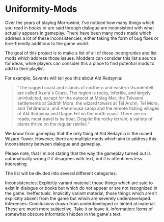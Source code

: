 # Uniformity-Mods

Over the years of playing Morrowind, I've noticed how many things which you read in books or are said through dialogue are inconsistent with what actually appears in gameplay. There have been many mods made which address a lot of these inconsistencies, either taking the form of bug fixes or lore-friendly additions to the game world.

The goal of this project is to make a list of all of these incongruities and list mods which address those issues. Modders can consider this list a source for ideas, while players can consider this a place to find potential mods to add to their playlist.

For example, Savants will tell you this about Ald Redaynia: 

> "The rugged coast and islands of northern and eastern Vvardenfell are called Azura's Coast. The region is rocky, infertile, and largely uninhabited, except for the outpost at Molag Mar, the Telvanni settlements at Sadrith Mora, the wizard towers at Tel Aruhn, Tel Mora, and Tel Branora, and Ahemmusa camp and the remote fishing villages of Ald Redaynia and Dagon Fel on the north coast. There are no roads; most travel is by boat. Despite the rocky terrain, a variety of plants thrive on the regular rainfall."

We know from gameplay that the only thing at Ald Redaynia is the ruined Wizard Tower. However, there are multiple mods which aim to address this inconsistency between dialogue and gameplay.

Please note, that I'm not stating that the way the gameplay turned out is automatically wrong if it disagrees with text, but it is oftentimes less interesting.

The list will be divided into several different categories:

Inconsistencies: Explicitly variant material; those things which are said to exist in dialogue or books but which do not appear or are not recognized in the game.
Ineffectuals: Implicitly variant material; those things which aren't explicitly absent from the game but which are severely underdeveloped.
Inferences: Conclusions drawn from underdeveloped or hinted at material. These are much more subjective. Take it or leave it.
Information: Items of somewhat obscure information hidden in the game's text.
